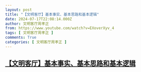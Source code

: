 ```yaml
---
layout: post
title: "【文明客厅】基本事实、基本思路和基本逻辑"
date: 2024-07-17T22:08:14.000Z
author: 文明客厅周孝正
from: https://www.youtube.com/watch?v=EXoverXyv_4
tags: [ 文明客厅周孝正 ]
comments: True
categories: [ 文明客厅周孝正 ]
---
```

<!--1721254094000-->
[【文明客厅】基本事实、基本思路和基本逻辑](https://www.youtube.com/watch?v=EXoverXyv_4)
------

<div>

</div>
